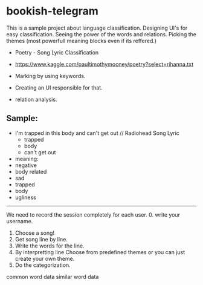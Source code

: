 # bookish-telegram

This is a sample project about language classification. Designing UI's for easy classification.
Seeing the power of the words and relations. Picking the themes (most powerfull meaning blocks even if its reffered.)

* Poetry - Song Lyric Classification
* https://www.kaggle.com/paultimothymooney/poetry?select=rihanna.txt


* Marking by using keywords.
* Creating an UI responsible for that.
* relation analysis.

Sample:
---
* I'm trapped in this body and can't get out // Radiohead Song Lyric
  * trapped
  * body
  * can't get out
 * meaning:
  * negative
  * body related
  * sad
  * trapped
  * body
  * ugliness
---

We need to record the session completely for each user.
0. write your username.
1. Choose a song!
2. Get song line by line.
3. Write the words for the line.
4. By interpretting line Choose from predefined themes or you can just create your own theme.
5. Do the categorization.



common word data
similar word data
